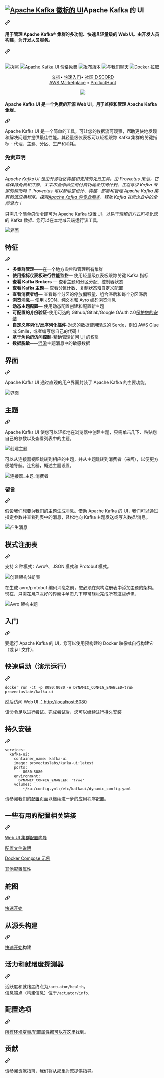 <div class="Box-sc-g0xbh4-0 bJMeLZ js-snippet-clipboard-copy-unpositioned" data-hpc="true"><article class="markdown-body entry-content container-lg" itemprop="text"><div class="markdown-heading" dir="auto"><h2 tabindex="-1" class="heading-element" dir="auto"><a target="_blank" rel="noopener noreferrer" href="/provectus/kafka-ui/blob/master/documentation/images/kafka-ui-logo.png"><img src="/provectus/kafka-ui/raw/master/documentation/images/kafka-ui-logo.png" alt="Apache Kafka 徽标的 UI" style="max-width: 100%;"></a><font style="vertical-align: inherit;"><font style="vertical-align: inherit;">Apache Kafka 的 UI&nbsp;</font></font></h2><a id="user-content--ui-for-apache-kafka" class="anchor" aria-label="永久链接：Apache Kafka 的 UI&nbsp;" href="#-ui-for-apache-kafka"><svg class="octicon octicon-link" viewBox="0 0 16 16" version="1.1" width="16" height="16" aria-hidden="true"><path d="m7.775 3.275 1.25-1.25a3.5 3.5 0 1 1 4.95 4.95l-2.5 2.5a3.5 3.5 0 0 1-4.95 0 .751.751 0 0 1 .018-1.042.751.751 0 0 1 1.042-.018 1.998 1.998 0 0 0 2.83 0l2.5-2.5a2.002 2.002 0 0 0-2.83-2.83l-1.25 1.25a.751.751 0 0 1-1.042-.018.751.751 0 0 1-.018-1.042Zm-4.69 9.64a1.998 1.998 0 0 0 2.83 0l1.25-1.25a.751.751 0 0 1 1.042.018.751.751 0 0 1 .018 1.042l-1.25 1.25a3.5 3.5 0 1 1-4.95-4.95l2.5-2.5a3.5 3.5 0 0 1 4.95 0 .751.751 0 0 1-.018 1.042.751.751 0 0 1-1.042.018 1.998 1.998 0 0 0-2.83 0l-2.5 2.5a1.998 1.998 0 0 0 0 2.83Z"></path></svg></a></div>
<div class="markdown-heading" dir="auto"><h4 tabindex="-1" class="heading-element" dir="auto"><font style="vertical-align: inherit;"><font style="vertical-align: inherit;">用于管理 Apache Kafka® 集群的多功能、快速且轻量级的 Web UI。由开发人员构建，为开发人员服务。</font></font></h4><a id="user-content-versatile-fast-and-lightweight-web-ui-for-managing-apache-kafka-clusters-built-by-developers-for-developers" class="anchor" aria-label="永久链接：用于管理 Apache Kafka® 集群的多功能、快速且轻量级的 Web UI。由开发人员构建，为开发人员服务。" href="#versatile-fast-and-lightweight-web-ui-for-managing-apache-kafka-clusters-built-by-developers-for-developers"><svg class="octicon octicon-link" viewBox="0 0 16 16" version="1.1" width="16" height="16" aria-hidden="true"><path d="m7.775 3.275 1.25-1.25a3.5 3.5 0 1 1 4.95 4.95l-2.5 2.5a3.5 3.5 0 0 1-4.95 0 .751.751 0 0 1 .018-1.042.751.751 0 0 1 1.042-.018 1.998 1.998 0 0 0 2.83 0l2.5-2.5a2.002 2.002 0 0 0-2.83-2.83l-1.25 1.25a.751.751 0 0 1-1.042-.018.751.751 0 0 1-.018-1.042Zm-4.69 9.64a1.998 1.998 0 0 0 2.83 0l1.25-1.25a.751.751 0 0 1 1.042.018.751.751 0 0 1 .018 1.042l-1.25 1.25a3.5 3.5 0 1 1-4.95-4.95l2.5-2.5a3.5 3.5 0 0 1 4.95 0 .751.751 0 0 1-.018 1.042.751.751 0 0 1-1.042.018 1.998 1.998 0 0 0-2.83 0l-2.5 2.5a1.998 1.998 0 0 0 0 2.83Z"></path></svg></a></div>
<br>
<p dir="auto"><a href="https://github.com/provectus/kafka-ui/blob/master/LICENSE"><img src="https://camo.githubusercontent.com/db9dfde8049c5d66ba62fde707d2cfb30e26f9f26ff274c3442c0aec1ec410a4/68747470733a2f2f696d672e736869656c64732e696f2f62616467652f4c6963656e73652d417061636865253230322e302d626c75652e737667" alt="执照" data-canonical-src="https://img.shields.io/badge/License-Apache%202.0-blue.svg" style="max-width: 100%;"></a>
<a target="_blank" rel="noopener noreferrer" href="https://github.com/provectus/kafka-ui/blob/master/documentation/images/free-open-source.svg"><img src="https://github.com/provectus/kafka-ui/raw/master/documentation/images/free-open-source.svg" alt="Apache Kafka UI 价格免费" style="max-width: 100%;"></a>
<a href="https://github.com/provectus/kafka-ui/releases"><img src="https://camo.githubusercontent.com/31bc91200e23a786b35d8e40c302a221383b7049f960a1f4f4fa4b0ce3e1e788/68747470733a2f2f696d672e736869656c64732e696f2f6769746875622f762f72656c656173652f70726f7665637475732f6b61666b612d7569" alt="发布版本" data-canonical-src="https://img.shields.io/github/v/release/provectus/kafka-ui" style="max-width: 100%;"></a>
<a href="https://discord.gg/4DWzD7pGE5" rel="nofollow"><img src="https://camo.githubusercontent.com/a9fb4021f78d00cf40f1b20422f6e78795ea3a2c9bb9d8cce8e250b9f5a2025c/68747470733a2f2f696d672e736869656c64732e696f2f646973636f72642f383937383035303335313232303737373136" alt="与我们聊天" data-canonical-src="https://img.shields.io/discord/897805035122077716" style="max-width: 100%;"></a>
<a href="https://hub.docker.com/r/provectuslabs/kafka-ui" rel="nofollow"><img src="https://camo.githubusercontent.com/02dd07ed2d6130c9dceedebb179e4a7b9bf84e2e6e2930a9da16287c6460ce30/68747470733a2f2f696d672e736869656c64732e696f2f646f636b65722f70756c6c732f70726f7665637475736c6162732f6b61666b612d7569" alt="Docker 拉取" data-canonical-src="https://img.shields.io/docker/pulls/provectuslabs/kafka-ui" style="max-width: 100%;"></a></p>
<p align="center" dir="auto">
    <a href="https://docs.kafka-ui.provectus.io/" rel="nofollow"><font style="vertical-align: inherit;"><font style="vertical-align: inherit;">文档</font></font></a><font style="vertical-align: inherit;"><font style="vertical-align: inherit;">• 
    </font></font><a href="https://docs.kafka-ui.provectus.io/configuration/quick-start" rel="nofollow"><font style="vertical-align: inherit;"><font style="vertical-align: inherit;">快速入门</font></font></a><font style="vertical-align: inherit;"><font style="vertical-align: inherit;">• 
    </font></font><a href="https://discord.gg/4DWzD7pGE5" rel="nofollow"><font style="vertical-align: inherit;"><font style="vertical-align: inherit;">社区 DISCORD </font></font></a>
    <br>
    <a href="https://aws.amazon.com/marketplace/pp/prodview-ogtt5hfhzkq6a" rel="nofollow"><font style="vertical-align: inherit;"><font style="vertical-align: inherit;">AWS Marketplace</font></font></a><font style="vertical-align: inherit;"><font style="vertical-align: inherit;">   •
     </font></font><a href="https://www.producthunt.com/products/ui-for-apache-kafka/reviews/new" rel="nofollow"><font style="vertical-align: inherit;"><font style="vertical-align: inherit;">ProductHunt</font></font></a>
</p>
<p align="center" dir="auto">
  <a target="_blank" rel="noopener noreferrer nofollow" href="https://camo.githubusercontent.com/885671731e703c71075328d59dc3370b7f48f682f0392a8877264b46de0e99ad/68747470733a2f2f7265706f62656174732e6178696f6d2e636f2f6170692f656d6265642f326538613763326437313161663964616464643334663937393131343365373535346333356430662e737667"><img src="https://camo.githubusercontent.com/885671731e703c71075328d59dc3370b7f48f682f0392a8877264b46de0e99ad/68747470733a2f2f7265706f62656174732e6178696f6d2e636f2f6170692f656d6265642f326538613763326437313161663964616464643334663937393131343365373535346333356430662e737667" data-canonical-src="https://repobeats.axiom.co/api/embed/2e8a7c2d711af9daddd34f9791143e7554c35d0f.svg" style="max-width: 100%;"></a>
</p>
<div class="markdown-heading" dir="auto"><h4 tabindex="-1" class="heading-element" dir="auto"><font style="vertical-align: inherit;"><font style="vertical-align: inherit;">Apache Kafka UI 是一个免费的开源 Web UI，用于监控和管理 Apache Kafka 集群。</font></font></h4><a id="user-content-ui-for-apache-kafka-is-a-free-open-source-web-ui-to-monitor-and-manage-apache-kafka-clusters" class="anchor" aria-label="永久链接：Apache Kafka UI 是一个免费的开源 Web UI，用于监控和管理 Apache Kafka 集群。" href="#ui-for-apache-kafka-is-a-free-open-source-web-ui-to-monitor-and-manage-apache-kafka-clusters"><svg class="octicon octicon-link" viewBox="0 0 16 16" version="1.1" width="16" height="16" aria-hidden="true"><path d="m7.775 3.275 1.25-1.25a3.5 3.5 0 1 1 4.95 4.95l-2.5 2.5a3.5 3.5 0 0 1-4.95 0 .751.751 0 0 1 .018-1.042.751.751 0 0 1 1.042-.018 1.998 1.998 0 0 0 2.83 0l2.5-2.5a2.002 2.002 0 0 0-2.83-2.83l-1.25 1.25a.751.751 0 0 1-1.042-.018.751.751 0 0 1-.018-1.042Zm-4.69 9.64a1.998 1.998 0 0 0 2.83 0l1.25-1.25a.751.751 0 0 1 1.042.018.751.751 0 0 1 .018 1.042l-1.25 1.25a3.5 3.5 0 1 1-4.95-4.95l2.5-2.5a3.5 3.5 0 0 1 4.95 0 .751.751 0 0 1-.018 1.042.751.751 0 0 1-1.042.018 1.998 1.998 0 0 0-2.83 0l-2.5 2.5a1.998 1.998 0 0 0 0 2.83Z"></path></svg></a></div>
<p dir="auto"><font style="vertical-align: inherit;"><font style="vertical-align: inherit;">Apache Kafka UI 是一个简单的工具，可让您的数据流可观察，帮助更快地发现和解决问题并提供最佳性能。其轻量级仪表板可以轻松跟踪 Kafka 集群的关键指标 - 代理、主题、分区、生产和消耗。</font></font></p>
<div class="markdown-heading" dir="auto"><h3 tabindex="-1" class="heading-element" dir="auto"><font style="vertical-align: inherit;"><font style="vertical-align: inherit;">免责声明</font></font></h3><a id="user-content-disclaimer" class="anchor" aria-label="永久链接：免责声明" href="#disclaimer"><svg class="octicon octicon-link" viewBox="0 0 16 16" version="1.1" width="16" height="16" aria-hidden="true"><path d="m7.775 3.275 1.25-1.25a3.5 3.5 0 1 1 4.95 4.95l-2.5 2.5a3.5 3.5 0 0 1-4.95 0 .751.751 0 0 1 .018-1.042.751.751 0 0 1 1.042-.018 1.998 1.998 0 0 0 2.83 0l2.5-2.5a2.002 2.002 0 0 0-2.83-2.83l-1.25 1.25a.751.751 0 0 1-1.042-.018.751.751 0 0 1-.018-1.042Zm-4.69 9.64a1.998 1.998 0 0 0 2.83 0l1.25-1.25a.751.751 0 0 1 1.042.018.751.751 0 0 1 .018 1.042l-1.25 1.25a3.5 3.5 0 1 1-4.95-4.95l2.5-2.5a3.5 3.5 0 0 1 4.95 0 .751.751 0 0 1-.018 1.042.751.751 0 0 1-1.042.018 1.998 1.998 0 0 0-2.83 0l-2.5 2.5a1.998 1.998 0 0 0 0 2.83Z"></path></svg></a></div>
<p dir="auto"><em><font style="vertical-align: inherit;"><font style="vertical-align: inherit;">Apache Kafka UI 是由开源社区构建和支持的免费工具。由 Provectus 策划，它将保持免费和开源，未来不会添加任何付费功能或订阅计划。正在寻求 Kafka 专家的帮助吗？ Provectus 可以帮助您设计、构建、部署和管理 Apache Kafka 集群和流应用程序。探索</font></font><a href="https://provectus.com/professional-services-apache-kafka/" rel="nofollow"><font style="vertical-align: inherit;"><font style="vertical-align: inherit;">Apache Kafka 的专业服务</font></font></a><font style="vertical-align: inherit;"><font style="vertical-align: inherit;">，释放 Kafka 在您企业中的全部潜力！</font></font></em></p>
<p dir="auto"><font style="vertical-align: inherit;"><font style="vertical-align: inherit;">只需几个简单的命令即可为 Apache Kafka 设置 UI，以易于理解的方式可视化您的 Kafka 数据。您可以在本地或云端运行该工具。</font></font></p>
<p dir="auto"><animated-image data-catalyst=""><a target="_blank" rel="noopener noreferrer" href="https://github.com/provectus/kafka-ui/blob/master/documentation/images/Interface.gif" data-target="animated-image.originalLink"><img src="https://github.com/provectus/kafka-ui/raw/master/documentation/images/Interface.gif" alt="界面" style="max-width: 100%; display: inline-block;" data-target="animated-image.originalImage"></a>
      
<div class="markdown-heading" dir="auto"><h1 tabindex="-1" class="heading-element" dir="auto"><font style="vertical-align: inherit;"><font style="vertical-align: inherit;">特征</font></font></h1><a id="user-content-features" class="anchor" aria-label="永久链接：特点" href="#features"><svg class="octicon octicon-link" viewBox="0 0 16 16" version="1.1" width="16" height="16" aria-hidden="true"><path d="m7.775 3.275 1.25-1.25a3.5 3.5 0 1 1 4.95 4.95l-2.5 2.5a3.5 3.5 0 0 1-4.95 0 .751.751 0 0 1 .018-1.042.751.751 0 0 1 1.042-.018 1.998 1.998 0 0 0 2.83 0l2.5-2.5a2.002 2.002 0 0 0-2.83-2.83l-1.25 1.25a.751.751 0 0 1-1.042-.018.751.751 0 0 1-.018-1.042Zm-4.69 9.64a1.998 1.998 0 0 0 2.83 0l1.25-1.25a.751.751 0 0 1 1.042.018.751.751 0 0 1 .018 1.042l-1.25 1.25a3.5 3.5 0 1 1-4.95-4.95l2.5-2.5a3.5 3.5 0 0 1 4.95 0 .751.751 0 0 1-.018 1.042.751.751 0 0 1-1.042.018 1.998 1.998 0 0 0-2.83 0l-2.5 2.5a1.998 1.998 0 0 0 0 2.83Z"></path></svg></a></div>
<ul dir="auto">
<li><strong><font style="vertical-align: inherit;"><font style="vertical-align: inherit;">多集群管理</font></font></strong><font style="vertical-align: inherit;"><font style="vertical-align: inherit;">——在一个地方监控和管理所有集群</font></font></li>
<li><strong><font style="vertical-align: inherit;"><font style="vertical-align: inherit;">使用指标仪表板进行性能监控</font></font></strong><font style="vertical-align: inherit;"><font style="vertical-align: inherit;">— 使用轻量级仪表板跟踪关键 Kafka 指标</font></font></li>
<li><strong><font style="vertical-align: inherit;"><font style="vertical-align: inherit;">查看 Kafka Brokers</font></font></strong><font style="vertical-align: inherit;"><font style="vertical-align: inherit;"> — 查看主题和分区分配、控制器状态</font></font></li>
<li><strong><font style="vertical-align: inherit;"><font style="vertical-align: inherit;">查看 Kafka 主题</font></font></strong><font style="vertical-align: inherit;"><font style="vertical-align: inherit;">— 查看分区计数、复制状态和自定义配置</font></font></li>
<li><strong><font style="vertical-align: inherit;"><font style="vertical-align: inherit;">查看消费者组</font></font></strong><font style="vertical-align: inherit;"><font style="vertical-align: inherit;">— 查看每个分区的停放偏移量、组合滞后和每个分区滞后</font></font></li>
<li><strong><font style="vertical-align: inherit;"><font style="vertical-align: inherit;">浏览消息</font></font></strong><font style="vertical-align: inherit;"><font style="vertical-align: inherit;">— 使用 JSON、纯文本和 Avro 编码浏览消息</font></font></li>
<li><strong><font style="vertical-align: inherit;"><font style="vertical-align: inherit;">动态主题配置</font></font></strong><font style="vertical-align: inherit;"><font style="vertical-align: inherit;">— 使用动态配置创建和配置新主题</font></font></li>
<li><strong><font style="vertical-align: inherit;"><font style="vertical-align: inherit;">可配置的身份验证</font></font></strong><font style="vertical-align: inherit;"><font style="vertical-align: inherit;">-</font><font style="vertical-align: inherit;">使用可选的 Github/Gitlab/Google OAuth 2.0</font></font><a href="https://docs.kafka-ui.provectus.io/configuration/authentication" rel="nofollow"><font style="vertical-align: inherit;"><font style="vertical-align: inherit;">保护您的安装</font></font></a><font style="vertical-align: inherit;"></font></li>
<li><strong><font style="vertical-align: inherit;"><font style="vertical-align: inherit;">自定义序列化/反序列化插件</font></font></strong><font style="vertical-align: inherit;"><font style="vertical-align: inherit;">-对您的数据</font></font><a href="https://docs.kafka-ui.provectus.io/configuration/serialization-serde" rel="nofollow"><font style="vertical-align: inherit;"><font style="vertical-align: inherit;">使用</font></font></a><font style="vertical-align: inherit;"><font style="vertical-align: inherit;">现成的 Serde，例如 AWS Glue 或 Smile，或者编写您自己的代码！</font></font></li>
<li><strong><font style="vertical-align: inherit;"><font style="vertical-align: inherit;">基于角色的访问控制</font></font></strong><font style="vertical-align: inherit;"><font style="vertical-align: inherit;">-</font><font style="vertical-align: inherit;">精确</font></font><a href="https://docs.kafka-ui.provectus.io/configuration/rbac-role-based-access-control" rel="nofollow"><font style="vertical-align: inherit;"><font style="vertical-align: inherit;">管理访问 UI 的权限</font></font></a><font style="vertical-align: inherit;"></font></li>
<li><strong><font style="vertical-align: inherit;"><font style="vertical-align: inherit;">数据脱敏</font></font></strong><font style="vertical-align: inherit;"><font style="vertical-align: inherit;">——</font></font><a href="https://docs.kafka-ui.provectus.io/configuration/data-masking" rel="nofollow"><font style="vertical-align: inherit;"><font style="vertical-align: inherit;">混淆</font></font></a><font style="vertical-align: inherit;"><font style="vertical-align: inherit;">主题消息中的敏感数据</font></font></li>
</ul>
<div class="markdown-heading" dir="auto"><h1 tabindex="-1" class="heading-element" dir="auto"><font style="vertical-align: inherit;"><font style="vertical-align: inherit;">界面</font></font></h1><a id="user-content-the-interface" class="anchor" aria-label="永久链接：界面" href="#the-interface"><svg class="octicon octicon-link" viewBox="0 0 16 16" version="1.1" width="16" height="16" aria-hidden="true"><path d="m7.775 3.275 1.25-1.25a3.5 3.5 0 1 1 4.95 4.95l-2.5 2.5a3.5 3.5 0 0 1-4.95 0 .751.751 0 0 1 .018-1.042.751.751 0 0 1 1.042-.018 1.998 1.998 0 0 0 2.83 0l2.5-2.5a2.002 2.002 0 0 0-2.83-2.83l-1.25 1.25a.751.751 0 0 1-1.042-.018.751.751 0 0 1-.018-1.042Zm-4.69 9.64a1.998 1.998 0 0 0 2.83 0l1.25-1.25a.751.751 0 0 1 1.042.018.751.751 0 0 1 .018 1.042l-1.25 1.25a3.5 3.5 0 1 1-4.95-4.95l2.5-2.5a3.5 3.5 0 0 1 4.95 0 .751.751 0 0 1-.018 1.042.751.751 0 0 1-1.042.018 1.998 1.998 0 0 0-2.83 0l-2.5 2.5a1.998 1.998 0 0 0 0 2.83Z"></path></svg></a></div>
<p dir="auto"><font style="vertical-align: inherit;"><font style="vertical-align: inherit;">Apache Kafka UI 通过直观的用户界面封装了 Apache Kafka 的主要功能。</font></font></p>
<p dir="auto"><animated-image data-catalyst=""><a target="_blank" rel="noopener noreferrer" href="https://github.com/provectus/kafka-ui/blob/master/documentation/images/Interface.gif" data-target="animated-image.originalLink"><img src="https://github.com/provectus/kafka-ui/raw/master/documentation/images/Interface.gif" alt="界面" style="max-width: 100%; display: inline-block;" data-target="animated-image.originalImage"></a>
     
<div class="markdown-heading" dir="auto"><h2 tabindex="-1" class="heading-element" dir="auto"><font style="vertical-align: inherit;"><font style="vertical-align: inherit;">主题</font></font></h2><a id="user-content-topics" class="anchor" aria-label="永久链接：主题" href="#topics"><svg class="octicon octicon-link" viewBox="0 0 16 16" version="1.1" width="16" height="16" aria-hidden="true"><path d="m7.775 3.275 1.25-1.25a3.5 3.5 0 1 1 4.95 4.95l-2.5 2.5a3.5 3.5 0 0 1-4.95 0 .751.751 0 0 1 .018-1.042.751.751 0 0 1 1.042-.018 1.998 1.998 0 0 0 2.83 0l2.5-2.5a2.002 2.002 0 0 0-2.83-2.83l-1.25 1.25a.751.751 0 0 1-1.042-.018.751.751 0 0 1-.018-1.042Zm-4.69 9.64a1.998 1.998 0 0 0 2.83 0l1.25-1.25a.751.751 0 0 1 1.042.018.751.751 0 0 1 .018 1.042l-1.25 1.25a3.5 3.5 0 1 1-4.95-4.95l2.5-2.5a3.5 3.5 0 0 1 4.95 0 .751.751 0 0 1-.018 1.042.751.751 0 0 1-1.042.018 1.998 1.998 0 0 0-2.83 0l-2.5 2.5a1.998 1.998 0 0 0 0 2.83Z"></path></svg></a></div>
<p dir="auto"><font style="vertical-align: inherit;"><font style="vertical-align: inherit;">Apache Kafka UI 使您可以轻松地在浏览器中创建主题，只需单击几下、粘贴您自己的参数以及查看列表中的主题。</font></font></p>
<p dir="auto"><animated-image data-catalyst=""><a target="_blank" rel="noopener noreferrer" href="https://github.com/provectus/kafka-ui/blob/master/documentation/images/Create_topic_kafka-ui.gif" data-target="animated-image.originalLink"><img src="https://github.com/provectus/kafka-ui/raw/master/documentation/images/Create_topic_kafka-ui.gif" alt="创建主题" style="max-width: 100%; display: inline-block;" data-target="animated-image.originalImage"></a>
      
<p dir="auto"><font style="vertical-align: inherit;"><font style="vertical-align: inherit;">可以从连接器视图跳转到相应的主题，并从主题跳转到消费者（来回），以便更方便地导航。连接器，概述主题设置。</font></font></p>
<p dir="auto"><animated-image data-catalyst=""><a target="_blank" rel="noopener noreferrer" href="https://github.com/provectus/kafka-ui/blob/master/documentation/images/Connector_Topic_Consumer.gif" data-target="animated-image.originalLink"><img src="https://github.com/provectus/kafka-ui/raw/master/documentation/images/Connector_Topic_Consumer.gif" alt="连接器_主题_消费者" style="max-width: 100%; display: inline-block;" data-target="animated-image.originalImage"></a>
    
<div class="markdown-heading" dir="auto"><h3 tabindex="-1" class="heading-element" dir="auto"><font style="vertical-align: inherit;"><font style="vertical-align: inherit;">留言</font></font></h3><a id="user-content-messages" class="anchor" aria-label="永久链接：消息" href="#messages"><svg class="octicon octicon-link" viewBox="0 0 16 16" version="1.1" width="16" height="16" aria-hidden="true"><path d="m7.775 3.275 1.25-1.25a3.5 3.5 0 1 1 4.95 4.95l-2.5 2.5a3.5 3.5 0 0 1-4.95 0 .751.751 0 0 1 .018-1.042.751.751 0 0 1 1.042-.018 1.998 1.998 0 0 0 2.83 0l2.5-2.5a2.002 2.002 0 0 0-2.83-2.83l-1.25 1.25a.751.751 0 0 1-1.042-.018.751.751 0 0 1-.018-1.042Zm-4.69 9.64a1.998 1.998 0 0 0 2.83 0l1.25-1.25a.751.751 0 0 1 1.042.018.751.751 0 0 1 .018 1.042l-1.25 1.25a3.5 3.5 0 1 1-4.95-4.95l2.5-2.5a3.5 3.5 0 0 1 4.95 0 .751.751 0 0 1-.018 1.042.751.751 0 0 1-1.042.018 1.998 1.998 0 0 0-2.83 0l-2.5 2.5a1.998 1.998 0 0 0 0 2.83Z"></path></svg></a></div>
<p dir="auto"><font style="vertical-align: inherit;"><font style="vertical-align: inherit;">假设我们想要为我们的主题生成消息。借助 Apache Kafka 的 UI，我们可以通过指定参数并查看列表中的消息，轻松地向 Kafka 主题发送或写入数据/消息。</font></font></p>
<p dir="auto"><animated-image data-catalyst=""><a target="_blank" rel="noopener noreferrer" href="https://github.com/provectus/kafka-ui/blob/master/documentation/images/Create_message_kafka-ui.gif" data-target="animated-image.originalLink"><img src="https://github.com/provectus/kafka-ui/raw/master/documentation/images/Create_message_kafka-ui.gif" alt="产生消息" style="max-width: 100%; display: inline-block;" data-target="animated-image.originalImage"></a>
   
<div class="markdown-heading" dir="auto"><h2 tabindex="-1" class="heading-element" dir="auto"><font style="vertical-align: inherit;"><font style="vertical-align: inherit;">模式注册表</font></font></h2><a id="user-content-schema-registry" class="anchor" aria-label="永久链接：架构注册表" href="#schema-registry"><svg class="octicon octicon-link" viewBox="0 0 16 16" version="1.1" width="16" height="16" aria-hidden="true"><path d="m7.775 3.275 1.25-1.25a3.5 3.5 0 1 1 4.95 4.95l-2.5 2.5a3.5 3.5 0 0 1-4.95 0 .751.751 0 0 1 .018-1.042.751.751 0 0 1 1.042-.018 1.998 1.998 0 0 0 2.83 0l2.5-2.5a2.002 2.002 0 0 0-2.83-2.83l-1.25 1.25a.751.751 0 0 1-1.042-.018.751.751 0 0 1-.018-1.042Zm-4.69 9.64a1.998 1.998 0 0 0 2.83 0l1.25-1.25a.751.751 0 0 1 1.042.018.751.751 0 0 1 .018 1.042l-1.25 1.25a3.5 3.5 0 1 1-4.95-4.95l2.5-2.5a3.5 3.5 0 0 1 4.95 0 .751.751 0 0 1-.018 1.042.751.751 0 0 1-1.042.018 1.998 1.998 0 0 0-2.83 0l-2.5 2.5a1.998 1.998 0 0 0 0 2.83Z"></path></svg></a></div>
<p dir="auto"><font style="vertical-align: inherit;"><font style="vertical-align: inherit;">支持 3 种模式：Avro®、JSON 模式和 Protobuf 模式。</font></font></p>
<p dir="auto"><animated-image data-catalyst=""><a target="_blank" rel="noopener noreferrer" href="https://github.com/provectus/kafka-ui/blob/master/documentation/images/Create_schema.gif" data-target="animated-image.originalLink"><img src="https://github.com/provectus/kafka-ui/raw/master/documentation/images/Create_schema.gif" alt="创建架构注册表" style="max-width: 100%; display: inline-block;" data-target="animated-image.originalImage"></a>
   
<p dir="auto"><font style="vertical-align: inherit;"><font style="vertical-align: inherit;">在生成 avro/protobuf 编码消息之前，您必须在架构注册表中添加主题的架构。现在，只需在用户友好的界面中单击几下即可轻松完成所有这些步骤。</font></font></p>
<p dir="auto"><animated-image data-catalyst=""><a target="_blank" rel="noopener noreferrer" href="https://github.com/provectus/kafka-ui/blob/master/documentation/images/Schema_Topic.gif" data-target="animated-image.originalLink"><img src="https://github.com/provectus/kafka-ui/raw/master/documentation/images/Schema_Topic.gif" alt="Avro 架构主题" style="max-width: 100%; display: inline-block;" data-target="animated-image.originalImage"></a>
     
<div class="markdown-heading" dir="auto"><h1 tabindex="-1" class="heading-element" dir="auto"><font style="vertical-align: inherit;"><font style="vertical-align: inherit;">入门</font></font></h1><a id="user-content-getting-started" class="anchor" aria-label="永久链接：开始使用" href="#getting-started"><svg class="octicon octicon-link" viewBox="0 0 16 16" version="1.1" width="16" height="16" aria-hidden="true"><path d="m7.775 3.275 1.25-1.25a3.5 3.5 0 1 1 4.95 4.95l-2.5 2.5a3.5 3.5 0 0 1-4.95 0 .751.751 0 0 1 .018-1.042.751.751 0 0 1 1.042-.018 1.998 1.998 0 0 0 2.83 0l2.5-2.5a2.002 2.002 0 0 0-2.83-2.83l-1.25 1.25a.751.751 0 0 1-1.042-.018.751.751 0 0 1-.018-1.042Zm-4.69 9.64a1.998 1.998 0 0 0 2.83 0l1.25-1.25a.751.751 0 0 1 1.042.018.751.751 0 0 1 .018 1.042l-1.25 1.25a3.5 3.5 0 1 1-4.95-4.95l2.5-2.5a3.5 3.5 0 0 1 4.95 0 .751.751 0 0 1-.018 1.042.751.751 0 0 1-1.042.018 1.998 1.998 0 0 0-2.83 0l-2.5 2.5a1.998 1.998 0 0 0 0 2.83Z"></path></svg></a></div>
<p dir="auto"><font style="vertical-align: inherit;"><font style="vertical-align: inherit;">要运行 Apache Kafka 的 UI，您可以使用预构建的 Docker 映像或自行构建它（或 jar 文件）。</font></font></p>
<div class="markdown-heading" dir="auto"><h2 tabindex="-1" class="heading-element" dir="auto"><font style="vertical-align: inherit;"><font style="vertical-align: inherit;">快速启动（演示运行）</font></font></h2><a id="user-content-quick-start-demo-run" class="anchor" aria-label="永久链接：快速入门（演示运行）" href="#quick-start-demo-run"><svg class="octicon octicon-link" viewBox="0 0 16 16" version="1.1" width="16" height="16" aria-hidden="true"><path d="m7.775 3.275 1.25-1.25a3.5 3.5 0 1 1 4.95 4.95l-2.5 2.5a3.5 3.5 0 0 1-4.95 0 .751.751 0 0 1 .018-1.042.751.751 0 0 1 1.042-.018 1.998 1.998 0 0 0 2.83 0l2.5-2.5a2.002 2.002 0 0 0-2.83-2.83l-1.25 1.25a.751.751 0 0 1-1.042-.018.751.751 0 0 1-.018-1.042Zm-4.69 9.64a1.998 1.998 0 0 0 2.83 0l1.25-1.25a.751.751 0 0 1 1.042.018.751.751 0 0 1 .018 1.042l-1.25 1.25a3.5 3.5 0 1 1-4.95-4.95l2.5-2.5a3.5 3.5 0 0 1 4.95 0 .751.751 0 0 1-.018 1.042.751.751 0 0 1-1.042.018 1.998 1.998 0 0 0-2.83 0l-2.5 2.5a1.998 1.998 0 0 0 0 2.83Z"></path></svg></a></div>
<div class="snippet-clipboard-content notranslate position-relative overflow-auto"><pre class="notranslate"><code>docker run -it -p 8080:8080 -e DYNAMIC_CONFIG_ENABLED=true provectuslabs/kafka-ui
</code></pre><div class="zeroclipboard-container">
 
  </div></div>
<p dir="auto"><font style="vertical-align: inherit;"><font style="vertical-align: inherit;">然后访问 Web UI </font></font><a href="http://localhost:8080" rel="nofollow"><font style="vertical-align: inherit;"><font style="vertical-align: inherit;">：http://localhost:8080</font></font></a></p>
<p dir="auto"><font style="vertical-align: inherit;"><font style="vertical-align: inherit;">该命令足以进行尝试。完成尝试后，您可以继续进行</font></font><a href="https://docs.kafka-ui.provectus.io/quick-start/persistent-start" rel="nofollow"><font style="vertical-align: inherit;"><font style="vertical-align: inherit;">持久安装</font></font></a></p>
<div class="markdown-heading" dir="auto"><h2 tabindex="-1" class="heading-element" dir="auto"><font style="vertical-align: inherit;"><font style="vertical-align: inherit;">持久安装</font></font></h2><a id="user-content-persistent-installation" class="anchor" aria-label="永久链接：持久安装" href="#persistent-installation"><svg class="octicon octicon-link" viewBox="0 0 16 16" version="1.1" width="16" height="16" aria-hidden="true"><path d="m7.775 3.275 1.25-1.25a3.5 3.5 0 1 1 4.95 4.95l-2.5 2.5a3.5 3.5 0 0 1-4.95 0 .751.751 0 0 1 .018-1.042.751.751 0 0 1 1.042-.018 1.998 1.998 0 0 0 2.83 0l2.5-2.5a2.002 2.002 0 0 0-2.83-2.83l-1.25 1.25a.751.751 0 0 1-1.042-.018.751.751 0 0 1-.018-1.042Zm-4.69 9.64a1.998 1.998 0 0 0 2.83 0l1.25-1.25a.751.751 0 0 1 1.042.018.751.751 0 0 1 .018 1.042l-1.25 1.25a3.5 3.5 0 1 1-4.95-4.95l2.5-2.5a3.5 3.5 0 0 1 4.95 0 .751.751 0 0 1-.018 1.042.751.751 0 0 1-1.042.018 1.998 1.998 0 0 0-2.83 0l-2.5 2.5a1.998 1.998 0 0 0 0 2.83Z"></path></svg></a></div>
<div class="snippet-clipboard-content notranslate position-relative overflow-auto"><pre class="notranslate"><code>services:
  kafka-ui:
    container_name: kafka-ui
    image: provectuslabs/kafka-ui:latest
    ports:
      - 8080:8080
    environment:
      DYNAMIC_CONFIG_ENABLED: 'true'
    volumes:
      - ~/kui/config.yml:/etc/kafkaui/dynamic_config.yaml
</code></pre><div class="zeroclipboard-container">
  
  </div></div>
<p dir="auto"><font style="vertical-align: inherit;"><font style="vertical-align: inherit;">请参阅我们的</font></font><a href="https://docs.kafka-ui.provectus.io/configuration/quick-start" rel="nofollow"><font style="vertical-align: inherit;"><font style="vertical-align: inherit;">配置</font></font></a><font style="vertical-align: inherit;"><font style="vertical-align: inherit;">页面以继续进一步的应用程序配置。</font></font></p>
<div class="markdown-heading" dir="auto"><h2 tabindex="-1" class="heading-element" dir="auto"><font style="vertical-align: inherit;"><font style="vertical-align: inherit;">一些有用的配置相关链接</font></font></h2><a id="user-content-some-useful-configuration-related-links" class="anchor" aria-label="永久链接：一些有用的配置相关链接" href="#some-useful-configuration-related-links"><svg class="octicon octicon-link" viewBox="0 0 16 16" version="1.1" width="16" height="16" aria-hidden="true"><path d="m7.775 3.275 1.25-1.25a3.5 3.5 0 1 1 4.95 4.95l-2.5 2.5a3.5 3.5 0 0 1-4.95 0 .751.751 0 0 1 .018-1.042.751.751 0 0 1 1.042-.018 1.998 1.998 0 0 0 2.83 0l2.5-2.5a2.002 2.002 0 0 0-2.83-2.83l-1.25 1.25a.751.751 0 0 1-1.042-.018.751.751 0 0 1-.018-1.042Zm-4.69 9.64a1.998 1.998 0 0 0 2.83 0l1.25-1.25a.751.751 0 0 1 1.042.018.751.751 0 0 1 .018 1.042l-1.25 1.25a3.5 3.5 0 1 1-4.95-4.95l2.5-2.5a3.5 3.5 0 0 1 4.95 0 .751.751 0 0 1-.018 1.042.751.751 0 0 1-1.042.018 1.998 1.998 0 0 0-2.83 0l-2.5 2.5a1.998 1.998 0 0 0 0 2.83Z"></path></svg></a></div>
<p dir="auto"><a href="https://docs.kafka-ui.provectus.io/configuration/configuration-wizard" rel="nofollow"><font style="vertical-align: inherit;"><font style="vertical-align: inherit;">Web UI 集群配置向导</font></font></a></p>
<p dir="auto"><a href="https://docs.kafka-ui.provectus.io/configuration/configuration-file" rel="nofollow"><font style="vertical-align: inherit;"><font style="vertical-align: inherit;">配置文件说明</font></font></a></p>
<p dir="auto"><a href="https://docs.kafka-ui.provectus.io/configuration/compose-examples" rel="nofollow"><font style="vertical-align: inherit;"><font style="vertical-align: inherit;">Docker Compose 示例</font></font></a></p>
<p dir="auto"><a href="https://docs.kafka-ui.provectus.io/configuration/misc-configuration-properties" rel="nofollow"><font style="vertical-align: inherit;"><font style="vertical-align: inherit;">其他配置属性</font></font></a></p>
<div class="markdown-heading" dir="auto"><h2 tabindex="-1" class="heading-element" dir="auto"><font style="vertical-align: inherit;"><font style="vertical-align: inherit;">舵图</font></font></h2><a id="user-content-helm-charts" class="anchor" aria-label="永久链接：Helm 图表" href="#helm-charts"><svg class="octicon octicon-link" viewBox="0 0 16 16" version="1.1" width="16" height="16" aria-hidden="true"><path d="m7.775 3.275 1.25-1.25a3.5 3.5 0 1 1 4.95 4.95l-2.5 2.5a3.5 3.5 0 0 1-4.95 0 .751.751 0 0 1 .018-1.042.751.751 0 0 1 1.042-.018 1.998 1.998 0 0 0 2.83 0l2.5-2.5a2.002 2.002 0 0 0-2.83-2.83l-1.25 1.25a.751.751 0 0 1-1.042-.018.751.751 0 0 1-.018-1.042Zm-4.69 9.64a1.998 1.998 0 0 0 2.83 0l1.25-1.25a.751.751 0 0 1 1.042.018.751.751 0 0 1 .018 1.042l-1.25 1.25a3.5 3.5 0 1 1-4.95-4.95l2.5-2.5a3.5 3.5 0 0 1 4.95 0 .751.751 0 0 1-.018 1.042.751.751 0 0 1-1.042.018 1.998 1.998 0 0 0-2.83 0l-2.5 2.5a1.998 1.998 0 0 0 0 2.83Z"></path></svg></a></div>
<p dir="auto"><a href="https://docs.kafka-ui.provectus.io/configuration/helm-charts/quick-start" rel="nofollow"><font style="vertical-align: inherit;"><font style="vertical-align: inherit;">快速开始</font></font></a></p>
<div class="markdown-heading" dir="auto"><h2 tabindex="-1" class="heading-element" dir="auto"><font style="vertical-align: inherit;"><font style="vertical-align: inherit;">从源头构建</font></font></h2><a id="user-content-building-from-sources" class="anchor" aria-label="永久链接：从源头构建" href="#building-from-sources"><svg class="octicon octicon-link" viewBox="0 0 16 16" version="1.1" width="16" height="16" aria-hidden="true"><path d="m7.775 3.275 1.25-1.25a3.5 3.5 0 1 1 4.95 4.95l-2.5 2.5a3.5 3.5 0 0 1-4.95 0 .751.751 0 0 1 .018-1.042.751.751 0 0 1 1.042-.018 1.998 1.998 0 0 0 2.83 0l2.5-2.5a2.002 2.002 0 0 0-2.83-2.83l-1.25 1.25a.751.751 0 0 1-1.042-.018.751.751 0 0 1-.018-1.042Zm-4.69 9.64a1.998 1.998 0 0 0 2.83 0l1.25-1.25a.751.751 0 0 1 1.042.018.751.751 0 0 1 .018 1.042l-1.25 1.25a3.5 3.5 0 1 1-4.95-4.95l2.5-2.5a3.5 3.5 0 0 1 4.95 0 .751.751 0 0 1-.018 1.042.751.751 0 0 1-1.042.018 1.998 1.998 0 0 0-2.83 0l-2.5 2.5a1.998 1.998 0 0 0 0 2.83Z"></path></svg></a></div>
<p dir="auto"><a href="https://docs.kafka-ui.provectus.io/development/building/prerequisites" rel="nofollow"><font style="vertical-align: inherit;"><font style="vertical-align: inherit;">快速开始</font></font></a><font style="vertical-align: inherit;"><font style="vertical-align: inherit;">构建</font></font></p>
<div class="markdown-heading" dir="auto"><h2 tabindex="-1" class="heading-element" dir="auto"><font style="vertical-align: inherit;"><font style="vertical-align: inherit;">活力和就绪度探测器</font></font></h2><a id="user-content-liveliness-and-readiness-probes" class="anchor" aria-label="永久链接：活力和就绪性探测器" href="#liveliness-and-readiness-probes"><svg class="octicon octicon-link" viewBox="0 0 16 16" version="1.1" width="16" height="16" aria-hidden="true"><path d="m7.775 3.275 1.25-1.25a3.5 3.5 0 1 1 4.95 4.95l-2.5 2.5a3.5 3.5 0 0 1-4.95 0 .751.751 0 0 1 .018-1.042.751.751 0 0 1 1.042-.018 1.998 1.998 0 0 0 2.83 0l2.5-2.5a2.002 2.002 0 0 0-2.83-2.83l-1.25 1.25a.751.751 0 0 1-1.042-.018.751.751 0 0 1-.018-1.042Zm-4.69 9.64a1.998 1.998 0 0 0 2.83 0l1.25-1.25a.751.751 0 0 1 1.042.018.751.751 0 0 1 .018 1.042l-1.25 1.25a3.5 3.5 0 1 1-4.95-4.95l2.5-2.5a3.5 3.5 0 0 1 4.95 0 .751.751 0 0 1-.018 1.042.751.751 0 0 1-1.042.018 1.998 1.998 0 0 0-2.83 0l-2.5 2.5a1.998 1.998 0 0 0 0 2.83Z"></path></svg></a></div>
<p dir="auto"><font style="vertical-align: inherit;"><font style="vertical-align: inherit;">活跃度和就绪度终点为</font></font><code>/actuator/health</code><font style="vertical-align: inherit;"><font style="vertical-align: inherit;">。</font></font><br><font style="vertical-align: inherit;"><font style="vertical-align: inherit;">
信息端点（构建信息）位于</font></font><code>/actuator/info</code><font style="vertical-align: inherit;"><font style="vertical-align: inherit;">.</font></font></p>
<div class="markdown-heading" dir="auto"><h1 tabindex="-1" class="heading-element" dir="auto"><font style="vertical-align: inherit;"><font style="vertical-align: inherit;">配置选项</font></font></h1><a id="user-content-configuration-options" class="anchor" aria-label="永久链接：配置选项" href="#configuration-options"><svg class="octicon octicon-link" viewBox="0 0 16 16" version="1.1" width="16" height="16" aria-hidden="true"><path d="m7.775 3.275 1.25-1.25a3.5 3.5 0 1 1 4.95 4.95l-2.5 2.5a3.5 3.5 0 0 1-4.95 0 .751.751 0 0 1 .018-1.042.751.751 0 0 1 1.042-.018 1.998 1.998 0 0 0 2.83 0l2.5-2.5a2.002 2.002 0 0 0-2.83-2.83l-1.25 1.25a.751.751 0 0 1-1.042-.018.751.751 0 0 1-.018-1.042Zm-4.69 9.64a1.998 1.998 0 0 0 2.83 0l1.25-1.25a.751.751 0 0 1 1.042.018.751.751 0 0 1 .018 1.042l-1.25 1.25a3.5 3.5 0 1 1-4.95-4.95l2.5-2.5a3.5 3.5 0 0 1 4.95 0 .751.751 0 0 1-.018 1.042.751.751 0 0 1-1.042.018 1.998 1.998 0 0 0-2.83 0l-2.5 2.5a1.998 1.998 0 0 0 0 2.83Z"></path></svg></a></div>
<p dir="auto"><font style="vertical-align: inherit;"></font><a href="https://docs.kafka-ui.provectus.io/configuration/misc-configuration-properties" rel="nofollow"><font style="vertical-align: inherit;"><font style="vertical-align: inherit;">所有环境变量/配置属性都可以在这里</font></font></a><font style="vertical-align: inherit;"><font style="vertical-align: inherit;">找到</font><font style="vertical-align: inherit;">。</font></font></p>
<div class="markdown-heading" dir="auto"><h1 tabindex="-1" class="heading-element" dir="auto"><font style="vertical-align: inherit;"><font style="vertical-align: inherit;">贡献</font></font></h1><a id="user-content-contributing" class="anchor" aria-label="永久链接：贡献" href="#contributing"><svg class="octicon octicon-link" viewBox="0 0 16 16" version="1.1" width="16" height="16" aria-hidden="true"><path d="m7.775 3.275 1.25-1.25a3.5 3.5 0 1 1 4.95 4.95l-2.5 2.5a3.5 3.5 0 0 1-4.95 0 .751.751 0 0 1 .018-1.042.751.751 0 0 1 1.042-.018 1.998 1.998 0 0 0 2.83 0l2.5-2.5a2.002 2.002 0 0 0-2.83-2.83l-1.25 1.25a.751.751 0 0 1-1.042-.018.751.751 0 0 1-.018-1.042Zm-4.69 9.64a1.998 1.998 0 0 0 2.83 0l1.25-1.25a.751.751 0 0 1 1.042.018.751.751 0 0 1 .018 1.042l-1.25 1.25a3.5 3.5 0 1 1-4.95-4.95l2.5-2.5a3.5 3.5 0 0 1 4.95 0 .751.751 0 0 1-.018 1.042.751.751 0 0 1-1.042.018 1.998 1.998 0 0 0-2.83 0l-2.5 2.5a1.998 1.998 0 0 0 0 2.83Z"></path></svg></a></div>
<p dir="auto"><font style="vertical-align: inherit;"><font style="vertical-align: inherit;">请参阅</font></font><a href="https://docs.kafka-ui.provectus.io/development/contributing" rel="nofollow"><font style="vertical-align: inherit;"><font style="vertical-align: inherit;">贡献指南</font></font></a><font style="vertical-align: inherit;"><font style="vertical-align: inherit;">，我们将从那里为您提供指导。</font></font></p>
</article></div>
